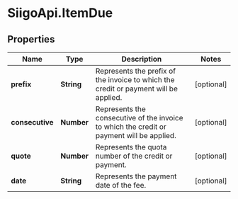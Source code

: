 # SiigoApi.ItemDue

## Properties

Name | Type | Description | Notes
------------ | ------------- | ------------- | -------------
**prefix** | **String** | Represents the prefix of the invoice to which the credit or payment will be applied. | [optional] 
**consecutive** | **Number** | Represents the consecutive of the invoice to which the credit or payment will be applied. | [optional] 
**quote** | **Number** | Represents the quota number of the credit or payment. | [optional] 
**date** | **String** | Represents the payment date of the fee. | [optional] 


